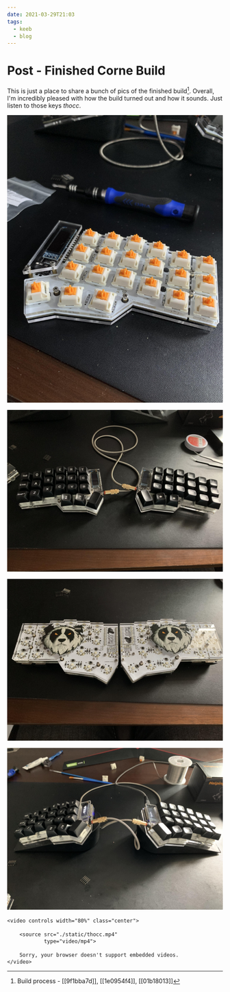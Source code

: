 ```yaml
---
date: 2021-03-29T21:03
tags:
  - keeb
  - blog
---
```


# Post - Finished Corne Build

This is just a place to share a bunch of pics of the finished build[^build]. Overall,
I'm incredibly pleased with how the build turned out and how it sounds. Just
listen to those keys _thocc_.

![wide](./static/holy_pandas.jpg)

![wide](./static/black_mt3.jpg)

![wide](./static/angry_pandas.jpg)

![wide](./static/crkbd_tented.jpg)

``` {=html}
<video controls width="80%" class="center">

    <source src="./static/thocc.mp4"
            type="video/mp4">

    Sorry, your browser doesn't support embedded videos.
</video>
```

[^build]: Build process - [[9f1bba7d]], [[1e0954f4]], [[01b18013]]
